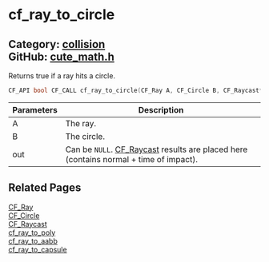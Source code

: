 [](../header.md ':include')

# cf_ray_to_circle

Category: [collision](/api_reference?id=collision)  
GitHub: [cute_math.h](https://github.com/RandyGaul/cute_framework/blob/master/include/cute_math.h)  
---

Returns true if a ray hits a circle.

```cpp
CF_API bool CF_CALL cf_ray_to_circle(CF_Ray A, CF_Circle B, CF_Raycast* out);
```

Parameters | Description
--- | ---
A | The ray.
B | The circle.
out | Can be `NULL`. [CF_Raycast](/math/cf_raycast.md) results are placed here (contains normal + time of impact).

## Related Pages

[CF_Ray](/math/cf_ray.md)  
[CF_Circle](/math/cf_circle.md)  
[CF_Raycast](/math/cf_raycast.md)  
[cf_ray_to_poly](/collision/cf_ray_to_poly.md)  
[cf_ray_to_aabb](/collision/cf_ray_to_aabb.md)  
[cf_ray_to_capsule](/collision/cf_ray_to_capsule.md)  
